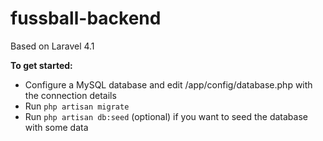 fussball-backend
================
Based on Laravel 4.1

**To get started:**
+ Configure a MySQL database and edit /app/config/database.php with the connection details
+ Run `php artisan migrate`
+ Run `php artisan db:seed` (optional) if you want to seed the database with some data  